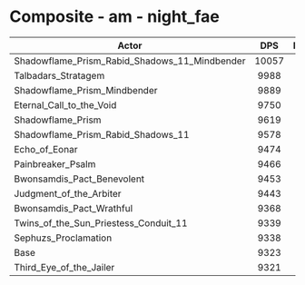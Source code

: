 # Composite - am - night_fae
| Actor | DPS | Increase |
|---|:---:|:---:|
|Shadowflame_Prism_Rabid_Shadows_11_Mindbender|10057|7.87%|
|Talbadars_Stratagem|9988|7.13%|
|Shadowflame_Prism_Mindbender|9889|6.07%|
|Eternal_Call_to_the_Void|9750|4.58%|
|Shadowflame_Prism|9619|3.17%|
|Shadowflame_Prism_Rabid_Shadows_11|9578|2.74%|
|Echo_of_Eonar|9474|1.62%|
|Painbreaker_Psalm|9466|1.53%|
|Bwonsamdis_Pact_Benevolent|9453|1.40%|
|Judgment_of_the_Arbiter|9443|1.29%|
|Bwonsamdis_Pact_Wrathful|9368|0.48%|
|Twins_of_the_Sun_Priestess_Conduit_11|9339|0.18%|
|Sephuzs_Proclamation|9338|0.16%|
|Base|9323|0.00%|
|Third_Eye_of_the_Jailer|9321|-0.02%|
